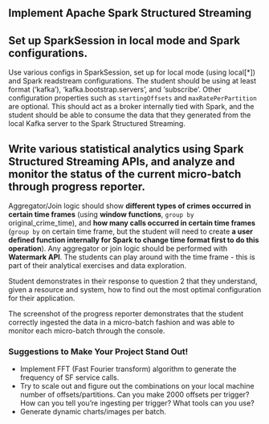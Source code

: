 

## Implement Apache Spark Structured Streaming

## Set up SparkSession in local mode and Spark configurations.

Use various configs in SparkSession, set up for local mode (using local[*]) and Spark readstream configurations. 
The student should be using at least format (‘kafka’), ‘kafka.bootstrap.servers’, and ‘subscribe’. 
Other configuration properties such as `startingOffsets` and `maxRatePerPartition` are optional. 
This should act as a broker internally tied with Spark, and the student should be able to consume the data that they generated from the local Kafka server to the Spark Structured Streaming.


## Write various statistical analytics using Spark Structured Streaming APIs, and analyze and monitor the status of the current micro-batch through progress reporter.

Aggregator/Join logic should show **different types of crimes occurred in certain time frames** (using **window functions**, `group by` original_crime_time), and **how many calls occurred in certain time frames** (`group by` on certain time frame, but the student will need to create **a user defined function internally for Spark to change time format first to do this operation**). 
Any aggregator or join logic should be performed with **Watermark API**. 
The students can play around with the time frame - this is part of their analytical exercises and data exploration.

Student demonstrates in their response to question 2 that they understand, given a resource and system, how to find out the most optimal configuration for their application.

The screenshot of the progress reporter demonstrates that the student correctly ingested the data in a micro-batch fashion and was able to monitor each micro-batch through the console.

### Suggestions to Make Your Project Stand Out!
- Implement FFT (Fast Fourier transform) algorithm to generate the frequency of SF service calls.
- Try to scale out and figure out the combinations on your local machine number of offsets/partitions. Can you make 2000 offsets per trigger? How can you tell you’re ingesting <offsets> per trigger? What tools can you use?
- Generate dynamic charts/images per batch.
